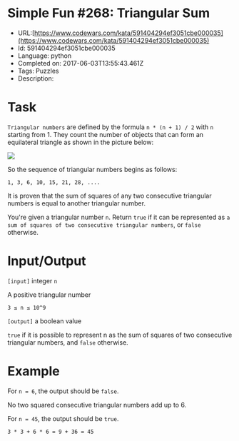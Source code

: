 # Simple Fun #268: Triangular Sum

 - URL:[https://www.codewars.com/kata/591404294ef3051cbe000035](https://www.codewars.com/kata/591404294ef3051cbe000035)
 - Id: 591404294ef3051cbe000035
 - Language: python
 - Completed on: 2017-06-03T13:55:43.461Z
 - Tags: Puzzles
 - Description:
# Task
`Triangular numbers` are defined by the formula `n * (n + 1) / 2` with `n` starting from 1. They count the number of objects that can form an equilateral triangle as shown in the picture below:

![](https://i.gyazo.com/eec11cc9e17a31324338edc4eb7bb746.png)

So the sequence of triangular numbers begins as follows:

`1, 3, 6, 10, 15, 21, 28, ....`

It is proven that the sum of squares of any two consecutive triangular numbers is equal to another triangular number.

You're given a triangular number `n`. Return `true` if it can be represented as `a sum of squares of two consecutive triangular numbers`, or `false` otherwise.


# Input/Output

`[input]` integer `n`

A positive triangular number

`3 ≤ n ≤ 10^9`

`[output]` a boolean value

`true` if it is possible to represent n as the sum of squares of two consecutive triangular numbers, and `false` otherwise.

# Example

For `n = 6`, the output should be `false`.

No two squared consecutive triangular numbers add up to 6.

For `n = 45`, the output should be `true`.

`3 * 3 + 6 * 6 = 9 + 36 = 45`
